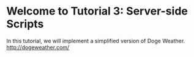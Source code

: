 # Welcome to Tutorial 3: Server-side Scripts

In this tutorial, we will implement a simplified version of Doge Weather. http://dogeweather.com/
